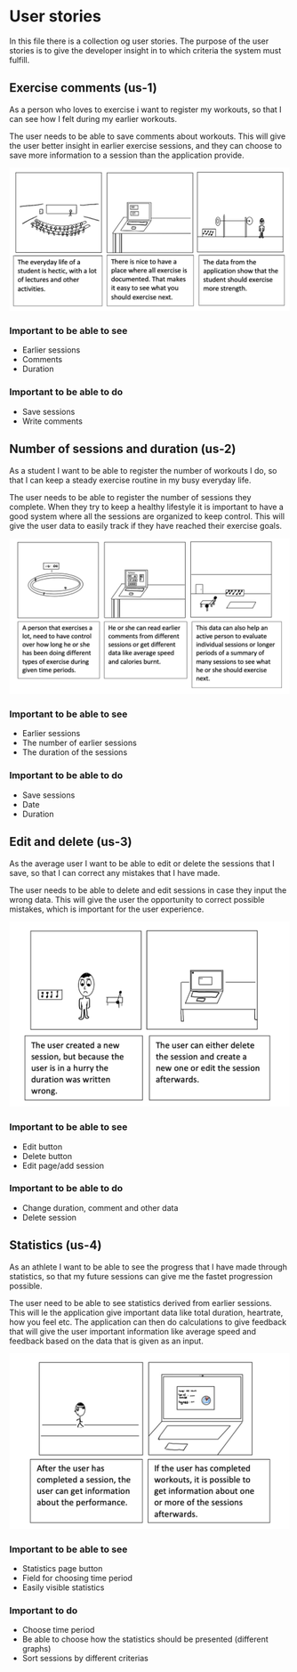# User stories

In this file there is a collection og user stories. The purpose of the user stories is to give the developer insight in to which criteria the system must fulfill.

## Exercise comments (us-1)
As a person who loves to exercise i want to register my workouts, so that I can see how I felt during my earlier workouts.

The user needs to be able to save comments about workouts. This will give the user better insight in earlier exercise sessions, and they can choose to save more information to a session than the application provide.

![Scenario-us1](/DesignDocumentation/Scenario-us1.png)

### Important to be able to see
- Earlier sessions
- Comments
- Duration

### Important to be able to do
- Save sessions
- Write comments 

## Number of sessions and duration (us-2)

As a student I want to be able to register the number of workouts I do, so that I can keep a steady exercise routine in my busy everyday life. 

The user needs to be able to register the number of sessions they complete. When they try to keep a healthy lifestyle it is important to have a good system where all the sessions are organized to keep control. This will give the user data to easily track if they have reached their exercise goals. 

![Scenario-us2](/DesignDocumentation/Scenario-us2.png)

### Important to be able to see
- Earlier sessions
- The number of earlier sessions
- The duration of the sessions

### Important to be able to do
- Save sessions
- Date
- Duration

## Edit and delete (us-3)

As the average user I want to be able to edit or delete the sessions that I save, so that I can correct any mistakes that I have made. 

The user needs to be able to delete and edit sessions in case they input the wrong data. This will give the user the opportunity to correct possible mistakes, which is important for the user experience.

![Scenario-us3](/DesignDocumentation/Scenario-us3.png)

### Important to be able to see
- Edit button
- Delete button
- Edit page/add session

### Important to be able to do
- Change duration, comment and other data
- Delete session

## Statistics (us-4)

As an athlete I want to be able to see the progress that I have made through statistics, so that my future sessions can give me the fastet progression possible. 

The user need to be able to see statistics derived from earlier sessions. This will le the application give important data like total duration, heartrate, how you feel etc. The application can then do calculations to give feedback that will give the user important information like average speed and feedback based on the data that is given as an input. 

![Scenario-us4](/DesignDocumentation/Scenario-us4.png)

### Important to be able to see
- Statistics page button
- Field for choosing time period
- Easily visible statistics

### Important to do
- Choose time period
- Be able to choose how the statistics should be presented (different graphs)
- Sort sessions by different criterias


